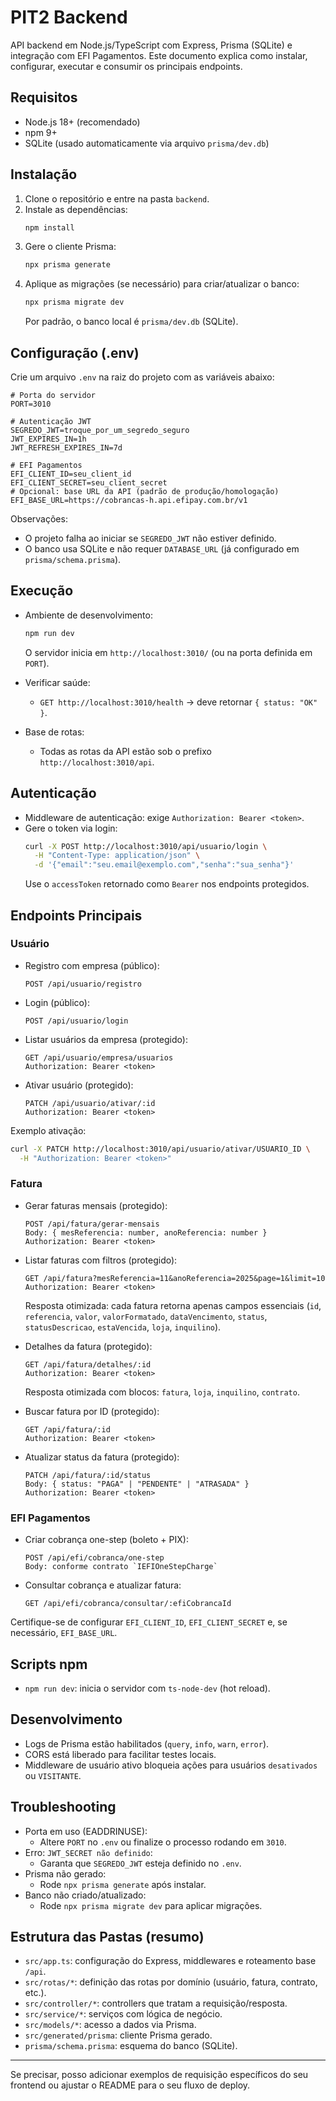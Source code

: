# PIT2 Backend

API backend em Node.js/TypeScript com Express, Prisma (SQLite) e integração com EFI Pagamentos. Este documento explica como instalar, configurar, executar e consumir os principais endpoints.

## Requisitos
- Node.js 18+ (recomendado)
- npm 9+
- SQLite (usado automaticamente via arquivo `prisma/dev.db`)

## Instalação
1. Clone o repositório e entre na pasta `backend`.
2. Instale as dependências:
   ```bash
   npm install
   ```
3. Gere o cliente Prisma:
   ```bash
   npx prisma generate
   ```
4. Aplique as migrações (se necessário) para criar/atualizar o banco:
   ```bash
   npx prisma migrate dev
   ```
   Por padrão, o banco local é `prisma/dev.db` (SQLite).

## Configuração (.env)
Crie um arquivo `.env` na raiz do projeto com as variáveis abaixo:

```env
# Porta do servidor
PORT=3010

# Autenticação JWT
SEGREDO_JWT=troque_por_um_segredo_seguro
JWT_EXPIRES_IN=1h
JWT_REFRESH_EXPIRES_IN=7d

# EFI Pagamentos
EFI_CLIENT_ID=seu_client_id
EFI_CLIENT_SECRET=seu_client_secret
# Opcional: base URL da API (padrão de produção/homologação)
EFI_BASE_URL=https://cobrancas-h.api.efipay.com.br/v1
```

Observações:
- O projeto falha ao iniciar se `SEGREDO_JWT` não estiver definido.
- O banco usa SQLite e não requer `DATABASE_URL` (já configurado em `prisma/schema.prisma`).

## Execução
- Ambiente de desenvolvimento:
  ```bash
  npm run dev
  ```
  O servidor inicia em `http://localhost:3010/` (ou na porta definida em `PORT`).

- Verificar saúde:
  - `GET http://localhost:3010/health` → deve retornar `{ status: "OK" }`.

- Base de rotas:
  - Todas as rotas da API estão sob o prefixo `http://localhost:3010/api`.

## Autenticação
- Middleware de autenticação: exige `Authorization: Bearer <token>`.
- Gere o token via login:
  ```bash
  curl -X POST http://localhost:3010/api/usuario/login \
    -H "Content-Type: application/json" \
    -d '{"email":"seu.email@exemplo.com","senha":"sua_senha"}'
  ```
  Use o `accessToken` retornado como `Bearer` nos endpoints protegidos.

## Endpoints Principais

### Usuário
- Registro com empresa (público):
  ```
  POST /api/usuario/registro
  ```
- Login (público):
  ```
  POST /api/usuario/login
  ```
- Listar usuários da empresa (protegido):
  ```
  GET /api/usuario/empresa/usuarios
  Authorization: Bearer <token>
  ```
- Ativar usuário (protegido):
  ```
  PATCH /api/usuario/ativar/:id
  Authorization: Bearer <token>
  ```

Exemplo ativação:
```bash
curl -X PATCH http://localhost:3010/api/usuario/ativar/USUARIO_ID \
  -H "Authorization: Bearer <token>"
```

### Fatura
- Gerar faturas mensais (protegido):
  ```
  POST /api/fatura/gerar-mensais
  Body: { mesReferencia: number, anoReferencia: number }
  Authorization: Bearer <token>
  ```
- Listar faturas com filtros (protegido):
  ```
  GET /api/fatura?mesReferencia=11&anoReferencia=2025&page=1&limit=10
  Authorization: Bearer <token>
  ```
  Resposta otimizada: cada fatura retorna apenas campos essenciais (`id`, `referencia`, `valor`, `valorFormatado`, `dataVencimento`, `status`, `statusDescricao`, `estaVencida`, `loja`, `inquilino`).

- Detalhes da fatura (protegido):
  ```
  GET /api/fatura/detalhes/:id
  Authorization: Bearer <token>
  ```
  Resposta otimizada com blocos: `fatura`, `loja`, `inquilino`, `contrato`.

- Buscar fatura por ID (protegido):
  ```
  GET /api/fatura/:id
  Authorization: Bearer <token>
  ```

- Atualizar status da fatura (protegido):
  ```
  PATCH /api/fatura/:id/status
  Body: { status: "PAGA" | "PENDENTE" | "ATRASADA" }
  Authorization: Bearer <token>
  ```

### EFI Pagamentos
- Criar cobrança one-step (boleto + PIX):
  ```
  POST /api/efi/cobranca/one-step
  Body: conforme contrato `IEFIOneStepCharge`
  ```
- Consultar cobrança e atualizar fatura:
  ```
  GET /api/efi/cobranca/consultar/:efiCobrancaId
  ```

Certifique-se de configurar `EFI_CLIENT_ID`, `EFI_CLIENT_SECRET` e, se necessário, `EFI_BASE_URL`.

## Scripts npm
- `npm run dev`: inicia o servidor com `ts-node-dev` (hot reload).

## Desenvolvimento
- Logs de Prisma estão habilitados (`query`, `info`, `warn`, `error`).
- CORS está liberado para facilitar testes locais.
- Middleware de usuário ativo bloqueia ações para usuários `desativados` ou `VISITANTE`.

## Troubleshooting
- Porta em uso (EADDRINUSE):
  - Altere `PORT` no `.env` ou finalize o processo rodando em `3010`.
- Erro: `JWT_SECRET não definido`:
  - Garanta que `SEGREDO_JWT` esteja definido no `.env`.
- Prisma não gerado:
  - Rode `npx prisma generate` após instalar.
- Banco não criado/atualizado:
  - Rode `npx prisma migrate dev` para aplicar migrações.

## Estrutura das Pastas (resumo)
- `src/app.ts`: configuração do Express, middlewares e roteamento base `/api`.
- `src/rotas/*`: definição das rotas por domínio (usuário, fatura, contrato, etc.).
- `src/controller/*`: controllers que tratam a requisição/resposta.
- `src/service/*`: serviços com lógica de negócio.
- `src/models/*`: acesso a dados via Prisma.
- `src/generated/prisma`: cliente Prisma gerado.
- `prisma/schema.prisma`: esquema do banco (SQLite).

---
Se precisar, posso adicionar exemplos de requisição específicos do seu frontend ou ajustar o README para o seu fluxo de deploy.